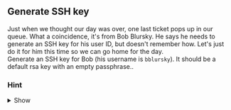 ## Generate SSH key

Just when we thought our day was over, one last ticket pops up in our queue. What a coincidence, it's from Bob Blursky. He says he needs to generate an SSH key for his user ID, but doesn't remember how. Let's just do it for him this time so we can go home for the day. 
<br>
Generate an SSH key for Bob (his username is `bblursky`). It should be a default rsa key with an empty passphrase.</b>.
<br>

### Hint
<details>
<summary>Show</summary>
<br>
You need an <b>SSH key gen</b>erator... hmm... if only there was a command like that...

</details>
